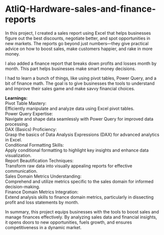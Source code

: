 # AtliQ-Hardware-sales-and-finance-reports
In this project, I created a sales report using Excel that helps businesses figure out the best discounts, negotiate better, and spot opportunities in new markets. The reports go beyond just numbers—they give practical advice on how to boost sales, make customers happier, and rake in more money.

I also added a finance report that breaks down profits and losses month by month. This part helps businesses make smart money decisions.

I had to learn a bunch of things, like using pivot tables, Power Query, and a bit of finance math. The goal is to give businesses the tools to understand and improve their sales game and make savvy financial choices.

**Learnings:**  
Pivot Table Mastery:  
Efficiently manipulate and analyze data using Excel pivot tables.  
Power Query Expertise:  
Navigate and shape data seamlessly with Power Query for improved data processing.  
DAX (Basics) Proficiency:  
Grasp the basics of Data Analysis Expressions (DAX) for advanced analytics in Excel.  
Conditional Formatting Skills:  
Apply conditional formatting to highlight key insights and enhance data visualization.  
Report Beautification Techniques:    
Transform raw data into visually appealing reports for effective communication.  
Sales Domain Metrics Understanding:    
Comprehend and utilize metrics specific to the sales domain for informed decision-making.  
Finance Domain Metrics Integration:    
Extend analysis skills to finance domain metrics, particularly in dissecting profit and loss statements by month. 

In summary, this project equips businesses with the tools to boost sales and manage finances effectively. By analyzing sales data and financial insights, it opens doors to new opportunities, fuels growth, and ensures competitiveness in a dynamic market.






